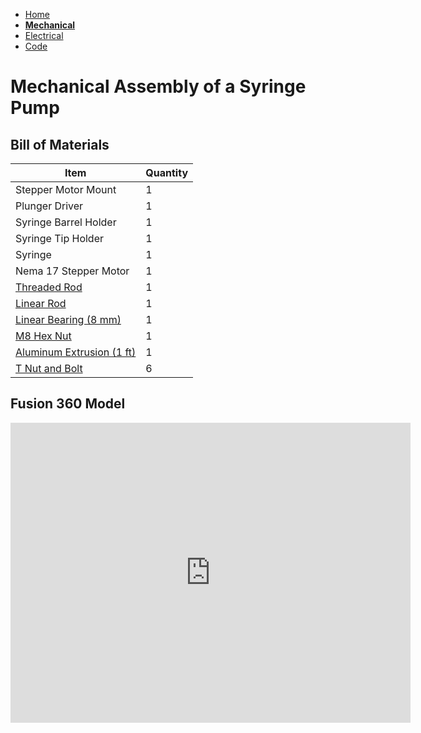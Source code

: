 - [Home](/Syringe-Pump-Github-Project/index)
- **[Mechanical](/Syringe-Pump-Github-Project/MechanicalAssembly)**
- [Electrical](/Syringe-Pump-Github-Project/electrical)
- [Code](/Syringe-Pump-Github-Project/code)

# Mechanical Assembly of a Syringe Pump

## Bill of Materials 

Item         | Quantity
------------ | -------------
Stepper Motor Mount | 1
Plunger Driver | 1 
Syringe Barrel Holder | 1 
Syringe Tip Holder | 1 
Syringe | 1 
Nema 17 Stepper Motor | 1
[Threaded Rod](https://www.mcmaster.com/1078N32/) | 1
[Linear Rod](https://www.mcmaster.com/6112K44/) | 1 
[Linear Bearing (8 mm)](https://www.mcmaster.com/61205K75/) | 1
[M8 Hex Nut](https://www.mcmaster.com/90592A022/) | 1
[Aluminum Extrusion (1 ft)](https://www.mcmaster.com/47065T107/)| 1
[T Nut and Bolt](https://www.mcmaster.com/47065T139/) | 6 

## Fusion 360 Model

<iframe src="https://vanderbilt415.autodesk360.com/shares/public/SH56a43QTfd62c1cd9685654bf4a0f0eaccb?mode=embed" width="640" height="480" allowfullscreen="true" webkitallowfullscreen="true" mozallowfullscreen="true"  frameborder="0"></iframe>
